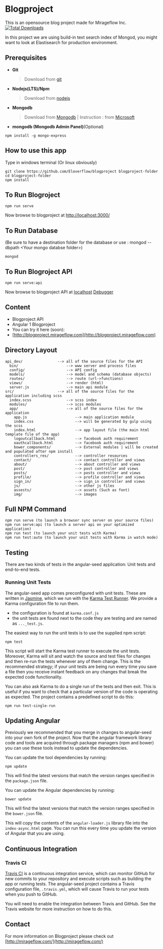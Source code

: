 # Blogproject

This is an opensource blog project made for Mirageflow Inc.
[![Total Downloads](https://poser.pugx.org/mirageflow/blogproject/d/total.svg)](https://packagist.org/packages/mirageflow/blogproject)

In this project we are using build-in text search index of Mongod, you might want to look at Elastisearch for production environment.

## Prerequisites

* **Git**
    > Download from [git](https://git-scm.com/)

* **Nodejs(LTS)/Npm**
    > Download from [nodejs](https://nodejs.org/en/download/)

* **Mongodb**
    > Download from [Mongodb](https://www.mongodb.org/downloads#production) | Instruction : from [Microsoft](https://code.msdn.microsoft.com/Mongo-Database-setup-on-6963f46f)

* **mongodb (Mongodb Admin Panel)**(Optional)
```
npm install -g mongo-express
```

## How to use this app

Type in windows terminal (Or linux obviously)

```
git clone https://github.com/Eloverflow/blogproject blogproject-folder
cd blogproject-folder
npm install
```

## To Run Blogroject
```
npm run serve
```
Now browse to blogproject at [http://localhost:3000/](http://localhost:3000/)

## To Run Database
(Be sure to have a destination folder for the database or use : mongod --dbpath \<Your mongo databse folder\>)
```
mongod
```

## To Run Blogroject API
```
npm run serve:api
```
Now browse to blogproject API at [localhost](http://localhost) [Debugger](http://localhost:8000)

## Content

- Blogproject API
- Angular 1 Blogproject
- You can try it here (soon):
- [http://blogproject.mirageflow.com](http://blogproject.mirageflow.com)


## Directory Layout

```
api_dev/                --> all of the source files for the API
  bin/                      --> www server and process files
  config/                   --> API config
  models/                   --> model and schema (database objects)
  routes/                   --> route (url->functions)
  views/                    --> render (html)
  server.js                 --> main api module
src/                    --> all of the source files for the application including scss
  index.scss                --> scss index
  modules/                  --> scss modules
  app/                      --> all of the source files for the application
    app.js                      --> main application module
    index.css                   --> will be generated by gulp using the scss
    index.html                  --> app layout file (the main html template file of the app)
    logoutcallback.html         --> facebook auth requirement
    oauthcallback.html          --> facebook auth requirement
    bower_components/           --> External modules | will be created and populated after npm install
    controllers_res/            --> controller resources
    contact/                    --> contact controller and views
    about/                      --> about controller and views
    post/                       --> post controller and views
    posts/                      --> posts controller and views
    profile/                    --> profile controller and views
    sign_in/                    --> sign_in controller and views
    js/                         --> other js files
    assests/                    --> assets (Such as font)
    img/                        --> images

```

## Full NPM Command
```
npm run serve (to launch a browser sync server on your source files)
npm run serve:api (to launch a server api on your optimized application)
npm run test (to launch your unit tests with Karma)
npm run test:auto (to launch your unit tests with Karma in watch mode)
```

## Testing

There are two kinds of tests in the angular-seed application: Unit tests and end-to-end tests.

### Running Unit Tests

The angular-seed app comes preconfigured with unit tests. These are written in
[Jasmine][jasmine], which we run with the [Karma Test Runner][karma]. We provide a Karma
configuration file to run them.

* the configuration is found at `karma.conf.js`
* the unit tests are found next to the code they are testing and are named as `..._test.js`.

The easiest way to run the unit tests is to use the supplied npm script:

```
npm test
```

This script will start the Karma test runner to execute the unit tests. Moreover, Karma will sit and
watch the source and test files for changes and then re-run the tests whenever any of them change.
This is the recommended strategy; if your unit tests are being run every time you save a file then
you receive instant feedback on any changes that break the expected code functionality.

You can also ask Karma to do a single run of the tests and then exit.  This is useful if you want to
check that a particular version of the code is operating as expected.  The project contains a
predefined script to do this:

```
npm run test-single-run
```

## Updating Angular

Previously we recommended that you merge in changes to angular-seed into your own fork of the project.
Now that the angular framework library code and tools are acquired through package managers (npm and
bower) you can use these tools instead to update the dependencies.

You can update the tool dependencies by running:

```
npm update
```

This will find the latest versions that match the version ranges specified in the `package.json` file.

You can update the Angular dependencies by running:

```
bower update
```

This will find the latest versions that match the version ranges specified in the `bower.json` file.


This will copy the contents of the `angular-loader.js` library file into the `index-async.html` page.
You can run this every time you update the version of Angular that you are using.

## Continuous Integration

### Travis CI

[Travis CI][travis] is a continuous integration service, which can monitor GitHub for new commits
to your repository and execute scripts such as building the app or running tests. The angular-seed
project contains a Travis configuration file, `.travis.yml`, which will cause Travis to run your
tests when you push to GitHub.

You will need to enable the integration between Travis and GitHub. See the Travis website for more
instruction on how to do this.

## Contact

For more information on Blogproject please check out [http://mirageflow.com/](http://mirageflow.com/)

[git]: http://git-scm.com/
[bower]: http://bower.io
[npm]: https://www.npmjs.org/
[node]: http://nodejs.org
[protractor]: https://github.com/angular/protractor
[jasmine]: http://jasmine.github.io
[karma]: http://karma-runner.github.io
[travis]: https://travis-ci.org/
[http-server]: https://github.com/nodeapps/http-server
